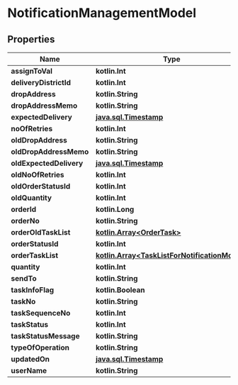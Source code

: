 
# NotificationManagementModel

## Properties
Name | Type | Description | Notes
------------ | ------------- | ------------- | -------------
**assignToVal** | **kotlin.Int** |  |  [optional]
**deliveryDistrictId** | **kotlin.Int** |  |  [optional]
**dropAddress** | **kotlin.String** |  |  [optional]
**dropAddressMemo** | **kotlin.String** |  |  [optional]
**expectedDelivery** | [**java.sql.Timestamp**](java.sql.Timestamp.md) |  |  [optional]
**noOfRetries** | **kotlin.Int** |  |  [optional]
**oldDropAddress** | **kotlin.String** |  |  [optional]
**oldDropAddressMemo** | **kotlin.String** |  |  [optional]
**oldExpectedDelivery** | [**java.sql.Timestamp**](java.sql.Timestamp.md) |  |  [optional]
**oldNoOfRetries** | **kotlin.Int** |  |  [optional]
**oldOrderStatusId** | **kotlin.Int** |  |  [optional]
**oldQuantity** | **kotlin.Int** |  |  [optional]
**orderId** | **kotlin.Long** |  |  [optional]
**orderNo** | **kotlin.String** |  |  [optional]
**orderOldTaskList** | [**kotlin.Array&lt;OrderTask&gt;**](OrderTask.md) |  |  [optional]
**orderStatusId** | **kotlin.Int** |  |  [optional]
**orderTaskList** | [**kotlin.Array&lt;TaskListForNotificationModel&gt;**](TaskListForNotificationModel.md) |  |  [optional]
**quantity** | **kotlin.Int** |  |  [optional]
**sendTo** | **kotlin.String** |  |  [optional]
**taskInfoFlag** | **kotlin.Boolean** |  |  [optional]
**taskNo** | **kotlin.String** |  |  [optional]
**taskSequenceNo** | **kotlin.Int** |  |  [optional]
**taskStatus** | **kotlin.Int** |  |  [optional]
**taskStatusMessage** | **kotlin.String** |  |  [optional]
**typeOfOperation** | **kotlin.String** |  |  [optional]
**updatedOn** | [**java.sql.Timestamp**](java.sql.Timestamp.md) |  |  [optional]
**userName** | **kotlin.String** |  |  [optional]



